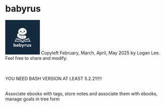 # babyrus
<img src="./babyrus.jpeg" height=110>
Copyleft February, March, April, May 2025 by Logan Lee. Feel free to share and modify.

<br><br>YOU NEED BASH VERSION AT LEAST 5.2.21!!!!<br><br>

Associate ebooks with tags, store notes and associate them with ebooks, manage goals in tree form
